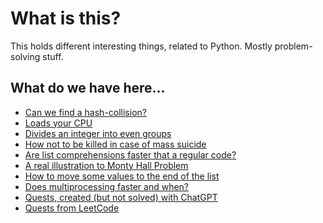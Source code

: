 # What is this?

This holds different interesting things, related to Python. Mostly problem-solving
stuff.

## What do we have here...

- [Can we find a hash-collision?](./Hash_Collisions/main.py)
- [Loads your CPU](./CPU_Loader.py)
- [Divides an integer into even groups](./Even_Groups.py)
- [How not to be killed in case of mass suicide](./Josephus_Permutation.py)
- [Are list comprehensions faster that a regular code?](./List_Comprehension_Speed.py)
- [A real illustration to Monty Hall Problem](./Monty_Hall_Problem.py)
- [How to move some values to the end of the list](./Move_Values_Permutations.py)
- [Does multiprocessing faster and when?](./Paralellism_for_CPU_bound_tasks.py)
- [Quests, created (but not solved) with ChatGPT](./ChatGPT_Challenges/README.md)
- [Quests from LeetCode](./LeetCode/README.md)